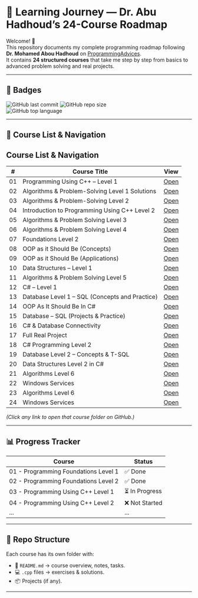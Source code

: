 # 🚀 Learning Journey — Dr. Abu Hadhoud’s 24-Course Roadmap

Welcome! 👋  
This repository documents my complete programming roadmap following **Dr. Mohamed Abou Hadhoud** on [ProgrammingAdvices](https://programmingadvices.com/p/roadmap).  
It contains **24 structured courses** that take me step by step from basics to advanced problem solving and real projects.

---

## 🏅 Badges

![GitHub last commit](https://img.shields.io/github/last-commit/mohamed-hassan-pro/learning-journey)
![GitHub repo size](https://img.shields.io/github/repo-size/mohamed-hassan-pro/learning-journey)  
![GitHub top language](https://img.shields.io/github/languages/top/mohamed-hassan-pro/learning-journey)

---

## 📘 Course List & Navigation

##  Course List & Navigation

| #   | Course Title                                         | View |
|-----|------------------------------------------------------|------|
| 01  | Programming Using C++ – Level 1                      | [Open](./01-Programming-Using-Cpp-Level1) |
| 02  | Algorithms & Problem-Solving Level 1 Solutions       | [Open](./02-Algorithms-Problem-Solving-Level1-Solutions) |
| 03  | Algorithms & Problem-Solving Level 2                 | [Open](./03-Algorithms-Problem-Solving-Level2) |
| 04  | Introduction to Programming Using C++ Level 2        | [Open](./04-Programming-Using-Cpp-Level2) |
| 05  | Algorithms & Problem Solving Level 3                 | [Open](./05-Algorithms-Problem-Solving-Level3) |
| 06  | Algorithms & Problem Solving Level 4                 | [Open](./06-Algorithms-Problem-Solving-Level4) |
| 07  | Foundations Level 2                                  | [Open](./07-Foundations-Level2) |
| 08  | OOP as it Should Be (Concepts)                       | [Open](./08-OOP-As-It-Should-Be-Concepts) |
| 09  | OOP as it Should Be (Applications)                   | [Open](./09-OOP-As-It-Should-Be-Applications) |
| 10  | Data Structures – Level 1                            | [Open](./10-Data-Structures-Level1) |
| 11  | Algorithms & Problem Solving Level 5                 | [Open](./11-Algorithms-Problem-Solving-Level5) |
| 12  | C# – Level 1                                          | [Open](./12-CSharp-Level1) |
| 13  | Database Level 1 – SQL (Concepts and Practice)       | [Open](./13-Database-Level1-SQL) |
| 14  | OOP As It Should Be In C#                            | [Open](./14-OOP-In-CSharp) |
| 15  | Database – SQL (Projects & Practice)                 | [Open](./15-Database-SQL-Projects) |
| 16  | C# & Database Connectivity                           | [Open](./16-CSharp-Database-Connectivity) |
| 17  | Full Real Project                                    | [Open](./17-Full-Real-Project) |
| 18  | C# Programming Level 2                               | [Open](./18-CSharp-Level2) |
| 19  | Database Level 2 – Concepts & T-SQL                  | [Open](./19-Database-Level2-TSQL) |
| 20  | Data Structures Level 2 in C#                        | [Open](./20-Data-Structures-Level2-CSharp) |
| 21  | Algorithms Level 6                                   | [Open](./21-Algorithms-Level6) |
| 22  | Windows Services                                     | [Open](./22-Windows-Services) |
| 23  | Algorithms Level 6                                   | [Open](./23-Algorithms-Level6) |
| 24  | Windows Services                                     | [Open](./24-Windows-Services) |

*(Click any link to open that course folder on GitHub.)*

---

## 📊 Progress Tracker

| Course | Status |
|--------|---------|
| 01 - Programming Foundations Level 1 | ✅ Done |
| 02 - Programming Foundations Level 2 | ✅ Done |
| 03 - Programming Using C++ Level 1   | ⏳ In Progress |
| 04 - Programming Using C++ Level 2   | ❌ Not Started |
| ... | ... |

---

## 📂 Repo Structure

Each course has its own folder with:
- 📄 `README.md` → course overview, notes, tasks.
- 💻 `.cpp` files → exercises & solutions.
- 📦 Projects (if any).

---
